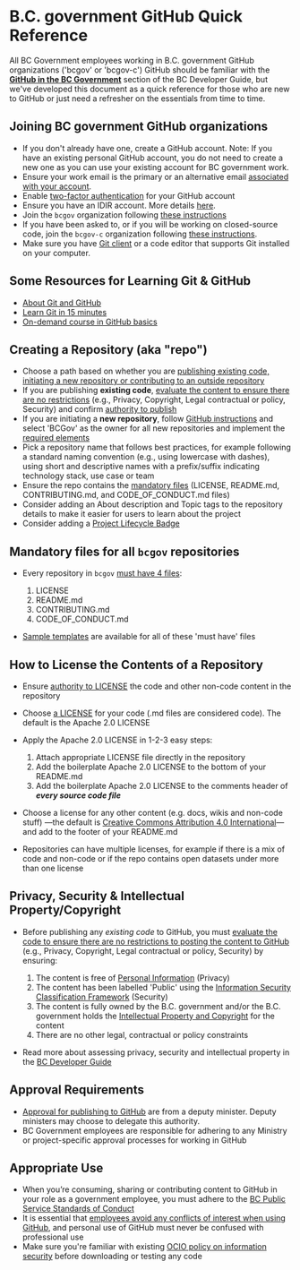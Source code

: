 # B.C. government GitHub Quick Reference

All BC Government employees working in B.C. government GitHub organizations ('bcgov' or 'bcgov-c') GitHub should be familiar with the [**GitHub in the BC Government**](bc-government-organizations-in-github.md) section of the BC Developer Guide, but we've developed this document as a quick reference for those who are new to GitHub or just need a refresher on the essentials from time to time.

## Joining BC government GitHub organizations
- If you don't already have one, create a GitHub account. Note: If you have an existing personal GitHub account, you do not need to create a new one as you can use your existing account for BC government work.
- Ensure your work email is the primary or an alternative email [associated with your account](https://docs.github.com/en/account-and-profile/setting-up-and-managing-your-personal-account-on-github/managing-email-preferences/adding-an-email-address-to-your-github-account). 
- Enable [two-factor authentication](https://help.github.com/articles/about-two-factor-authentication/) for your GitHub account
- Ensure you have an IDIR account. More details [here](bc-government-organizations-in-github.md#single-sign-on-).
- Join the `bcgov` organization following [these instructions](bc-government-organizations-in-github.md/#directions-to-sign-up-and-link-your-account-for-bcgov)
- If you have been asked to, or if you will be working on closed-source code, join the `bcgov-c` organization following [these instructions](bc-government-organizations-in-github.md/#directions-to-sign-up-and-link-your-account-for-bcgov-c-). 
- Make sure you have [Git client](https://git-scm.com/downloads/) or a code editor that supports Git installed on your computer.

## Some Resources for Learning Git & GitHub
- [About Git and GitHub](https://docs.github.com/en/get-started/start-your-journey/about-github-and-git)
- [Learn Git in 15 minutes](https://try.github.io/levels/1/challenges/1)
- [On-demand course in GitHub basics](https://skills.github.com)

## Creating a Repository (aka "repo")
-  Choose a path based on whether you are [publishing existing code, initiating a new repository or contributing to an outside repository](start-working-in-bcgov-github-organization.md)
-  If you are publishing **existing code**, [evaluate the content to ensure there are no restrictions](start-working-in-bcgov-github-organization.md/#post-existing-code-or-projects) (e.g., Privacy, Copyright, Legal contractual or policy, Security) and confirm [authority to publish](license-your-github-repository.md/#authority-to-license)
-  If you are initiating a **new repository**, follow [GitHub instructions](https://help.github.com/articles/creating-a-new-repository/) and select 'BCGov' as the owner for all new repositories and implement the [required elements](start-working-in-bcgov-github-organization.md/#initiate-new-code-or-projects)
- Pick a repository name that follows best practices, for example following a standard naming convention (e.g., using lowercase with dashes), using short and descriptive names with a prefix/suffix indicating technology stack, use case or team
- Ensure the repo contains the [mandatory files](#mandatory-files-for-all-bcgov-repositories) (LICENSE, README.md, CONTRIBUTING.md, and CODE_OF_CONDUCT.md files)
- Consider adding an About description and Topic tags to the repository details to make it easier for users to learn about the project
- Consider adding a [Project Lifecycle Badge](https://github.com/bcgov/repomountie/blob/master/doc/lifecycle-badges.md)

## Mandatory files for all `bcgov` repositories
- Every repository in `bcgov` [must have 4 files](required-pages-for-github-repository.md):
 
	1. LICENSE
	1. README.md
	1. CONTRIBUTING.md
	1. CODE_OF_CONDUCT.md
  
- [Sample templates](https://github.com/bcgov/BC-Policy-Framework-For-GitHub/blob/master/BC-Gov-Org-HowTo/README.md) are available for all of these 'must have' files

## How to License the Contents of a Repository
- Ensure [authority to LICENSE](https://developer.gov.bc.ca/docs/default/component/bc-developer-guide/use-github-in-bcgov/license-your-github-repository/) the code and other non-code content in the repository
- Choose [a LICENSE](https://developer.gov.bc.ca/docs/default/component/bc-developer-guide/use-github-in-bcgov/license-your-github-repository/#preferred-licenses) for your code (.md files are considered code). The default is the Apache 2.0 LICENSE
- Apply the Apache 2.0 LICENSE in 1-2-3 easy steps:
 
	1. Attach appropriate LICENSE file directly in the repository
	1. Add the boilerplate Apache 2.0 LICENSE to the bottom of your README.md
	1. Add the boilerplate Apache 2.0 LICENSE to the comments header of _**every source code file**_

- Choose a license for any other content (e.g. docs, wikis and non-code stuff) &mdash;the default is [Creative Commons Attribution 4.0 International](https://creativecommons.org/licenses/by/4.0/)&mdash;and add to the footer of your README.md
- Repositories can have multiple licenses, for example if there is a mix of code and non-code or if the repo contains open datasets under more than one license

## Privacy, Security & Intellectual Property/Copyright
-  Before publishing any _existing code_ to GitHub, you must [evaluate the code to ensure there are no restrictions to posting the content to GitHub](https://developer.gov.bc.ca/docs/default/component/bc-developer-guide/use-github-in-bcgov/evaluate-open-source-content/) (e.g., Privacy, Copyright, Legal contractual or policy, Security) by ensuring:

	1. The content is free of [Personal Information](http://www2.gov.bc.ca/gov/content/governments/services-for-government/information-management-technology/privacy) (Privacy)
	1. The content has been labelled 'Public' using the  [Information Security Classification Framework](https://www2.gov.bc.ca/gov/content/governments/services-for-government/information-management-technology/information-security/information-security-classification) (Security)
	1. The content is fully owned by the B.C. government and/or the B.C. government holds the [Intellectual Property and Copyright](https://www2.gov.bc.ca/gov/content/governments/services-for-government/policies-procedures/intellectual-property/intellectual-property-program) for the content
	1. There are no other legal, contractual or policy constraints
   
- Read more about assessing privacy, security and intellectual property in the [BC Developer Guide](evaluate-open-source-content.md)

## Approval Requirements
-  [Approval for publishing to GitHub](start-working-in-bcgov-github-organization.md) are from a deputy minister. Deputy ministers may choose to delegate this authority.
-  BC Government employees are responsible for adhering to any Ministry or project-specific approval processes for working in GitHub

## Appropriate Use
- When you’re consuming, sharing or contributing content to GitHub in your role as a government employee, you must adhere to the [BC Public Service Standards of Conduct](https://www2.gov.bc.ca/gov/content?id=0F130A55BFDD4DA1B0ED7FA0AC8D3041)
- It is essential that [employees avoid any conflicts of interest when using GitHub](https://github.com/bcgov/BC-Policy-Framework-For-GitHub/blob/master/BC-Open-Source-Development-Employee-Guide/COI-Priv-IP.md), and personal use of GitHub must never be confused with professional use
- Make sure you're familiar with existing [OCIO policy on information security](http://www2.gov.bc.ca/gov/content?id=BB7D7F3938634BF2973BDE1A899FB755) before downloading or testing any code
